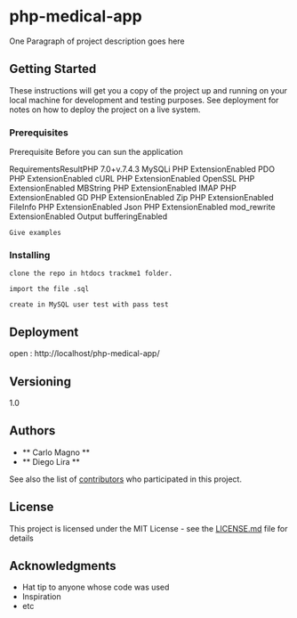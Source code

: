 # php-medical-app

One Paragraph of project description goes here

## Getting Started

These instructions will get you a copy of the project up and running on your local machine for development and testing purposes. See deployment for notes on how to deploy the project on a live system.

### Prerequisites

Prerequisite  Before you can sun the application

RequirementsResultPHP 7.0+v.7.4.3
MySQLi PHP ExtensionEnabled
PDO PHP ExtensionEnabled
cURL PHP ExtensionEnabled
OpenSSL PHP ExtensionEnabled
MBString PHP ExtensionEnabled
IMAP PHP ExtensionEnabled
GD PHP ExtensionEnabled
Zip PHP ExtensionEnabled
FileInfo PHP ExtensionEnabled
Json PHP ExtensionEnabled
mod_rewrite ExtensionEnabled
Output bufferingEnabled

```
Give examples
```

### Installing



```
clone the repo in htdocs trackme1 folder.
```

```
import the file .sql
```

```
create in MySQL user test with pass test
```



## Deployment

open : http://localhost/php-medical-app/



## Versioning

1.0

## Authors

* ** Carlo Magno ** 
* ** Diego Lira ** 

See also the list of [contributors](https://github.com/your/project/contributors) who participated in this project.

## License

This project is licensed under the MIT License - see the [LICENSE.md](LICENSE.md) file for details

## Acknowledgments

* Hat tip to anyone whose code was used
* Inspiration
* etc